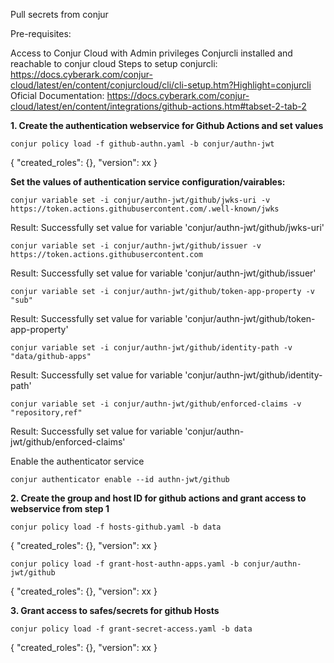 Pull secrets from conjur

Pre-requisites:

Access to Conjur Cloud with Admin privileges
Conjurcli installed and reachable to conjur cloud
Steps to setup conjurcli: https://docs.cyberark.com/conjur-cloud/latest/en/content/conjurcloud/cli/cli-setup.htm?Highlight=conjurcli
Oficial Documentation: https://docs.cyberark.com/conjur-cloud/latest/en/content/integrations/github-actions.htm#tabset-2-tab-2

**1. Create the authentication webservice for Github Actions and set values**

```conjur policy load -f github-authn.yaml -b conjur/authn-jwt```

{ "created_roles": {}, "version": xx }

**Set the values of authentication service configuration/vairables:**

```conjur variable set -i conjur/authn-jwt/github/jwks-uri -v https://token.actions.githubusercontent.com/.well-known/jwks```

Result: Successfully set value for variable 'conjur/authn-jwt/github/jwks-uri'

```conjur variable set -i conjur/authn-jwt/github/issuer -v https://token.actions.githubusercontent.com```

Result: Successfully set value for variable 'conjur/authn-jwt/github/issuer'

```conjur variable set -i conjur/authn-jwt/github/token-app-property -v "sub"```

Result: Successfully set value for variable 'conjur/authn-jwt/github/token-app-property'

```conjur variable set -i conjur/authn-jwt/github/identity-path -v "data/github-apps"```

Result: Successfully set value for variable 'conjur/authn-jwt/github/identity-path'

```conjur variable set -i conjur/authn-jwt/github/enforced-claims -v "repository,ref"```

Result: Successfully set value for variable 'conjur/authn-jwt/github/enforced-claims'

Enable the authenticator service

```conjur authenticator enable --id authn-jwt/github```

**2. Create the group and host ID for github actions and grant access to webservice from step 1**

```conjur policy load -f hosts-github.yaml -b data```

{ "created_roles": {}, "version": xx }

```conjur policy load -f grant-host-authn-apps.yaml -b conjur/authn-jwt/github```

{ "created_roles": {}, "version": xx }

**3. Grant access to safes/secrets for github Hosts**

```conjur policy load -f grant-secret-access.yaml -b data```

{ "created_roles": {}, "version": xx }
